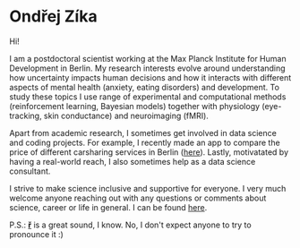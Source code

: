 # Ondřej Zíka

Hi! 

I am a postdoctoral scientist working at the Max Planck Institute for Human Development in Berlin. My research interests evolve around understanding how uncertainty impacts human decisions and how it interacts with different aspects of mental health (anxiety, eating disorders) and development. To study these topics I use range of experimental and computational methods (reinforcement learning, Bayesian models) together with physiology (eye-tracking, skin conductance) and neuroimaging (fMRI). 

Apart from academic research, I sometimes get involved in data science and coding projects. For example, I recently made an app to compare the price of different carsharing services in Berlin ([here](https://ozika-berlin-travel-cost-scriptsberlin-transport-app-rfbxe9.streamlit.app/)). Lastly, motivatated by having a real-world reach, I also sometimes help as a data science consultant. 

I strive to make science inclusive and supportive for everyone. I very much welcome anyone reaching out with any questions or comments about science, career or life in general. I can be found [here](mailto:zika@mpib-berlin.mpg.de). 


P.S.: [**ř**](https://www.youtube.com/watch?v=V9LQDTiDcrA) is a great sound, I know. No, I don't expect anyone to try to pronounce it :)   


